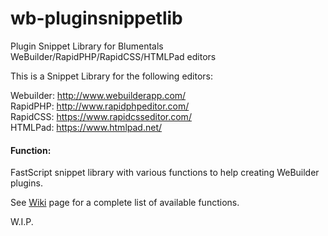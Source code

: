 # wb-pluginsnippetlib
Plugin Snippet Library for Blumentals WeBuilder/RapidPHP/RapidCSS/HTMLPad editors

This is a Snippet Library for the following editors:

Webuilder: http://www.webuilderapp.com/<br/>
RapidPHP: http://www.rapidphpeditor.com/<br/>
RapidCSS: https://www.rapidcsseditor.com/<br/>
HTMLPad: https://www.htmlpad.net/

#### Function:
FastScript snippet library with various functions to help creating WeBuilder plugins.

See [Wiki](https://github.com/pmk65/wbl-pluginsnippetlib/wiki) page for a complete list of available functions.


W.I.P.
